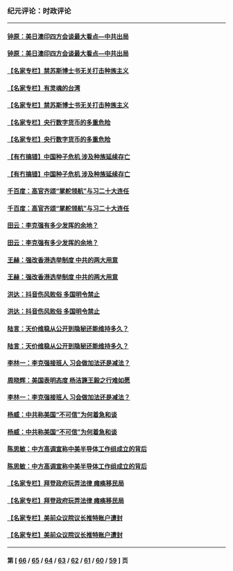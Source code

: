 ### 纪元评论：时政评论
---
#### [钟原：美日澳印四方会谈最大看点—中共出局](../../pages/nsc1025/n12809552.md) 
#### [钟原：美日澳印四方会谈最大看点—中共出局](../../pages/nsc1025/n12809552.md) 
#### [【名家专栏】禁苏斯博士书无关打击种族主义](../../pages/nsc1025/n12809163.md) 
#### [【名家专栏】有灵魂的台湾](../../pages/nsc1025/n12809175.md) 
#### [【名家专栏】禁苏斯博士书无关打击种族主义](../../pages/nsc1025/n12809163.md) 
#### [【名家专栏】央行数字货币的多重危险](../../pages/nsc1025/n12809151.md) 
#### [【名家专栏】央行数字货币的多重危险](../../pages/nsc1025/n12809151.md) 
#### [【有冇搞错】中国种子危机 涉及种族延续存亡](../../pages/nsc1025/n12808162.md) 
#### [【有冇搞错】中国种子危机 涉及种族延续存亡](../../pages/nsc1025/n12808162.md) 
#### [千百度：高官齐颂“掌舵领航”与习二十大连任](../../pages/nsc1025/n12808998.md) 
#### [千百度：高官齐颂“掌舵领航”与习二十大连任](../../pages/nsc1025/n12808998.md) 
#### [田云：李克强有多少发挥的余地？](../../pages/nsc1025/n12808939.md) 
#### [田云：李克强有多少发挥的余地？](../../pages/nsc1025/n12808939.md) 
#### [王赫：强改香港选举制度 中共的两大用意](../../pages/nsc1025/n12808756.md) 
#### [王赫：强改香港选举制度 中共的两大用意](../../pages/nsc1025/n12808756.md) 
#### [洪达：抖音伤风败俗 多国明令禁止](../../pages/nsc1025/n12808715.md) 
#### [洪达：抖音伤风败俗 多国明令禁止](../../pages/nsc1025/n12808715.md) 
#### [陆言：天价维稳从公开到隐秘还能维持多久？](../../pages/nsc1025/n12808635.md) 
#### [陆言：天价维稳从公开到隐秘还能维持多久？](../../pages/nsc1025/n12808635.md) 
#### [李林一：李克强接班人 习会做加法还是减法？](../../pages/nsc1025/n12808193.md) 
#### [周晓辉：美国表明态度 杨洁篪王毅之行难如愿](../../pages/nsc1025/n12807141.md) 
#### [李林一：李克强接班人 习会做加法还是减法？](../../pages/nsc1025/n12808193.md) 
#### [杨威：中共称美国“不可信”为何着急和谈](../../pages/nsc1025/n12808148.md) 
#### [杨威：中共称美国“不可信”为何着急和谈](../../pages/nsc1025/n12808148.md) 
#### [陈思敏：中方高调宣称中美半导体工作组成立的背后](../../pages/nsc1025/n12806800.md) 
#### [陈思敏：中方高调宣称中美半导体工作组成立的背后](../../pages/nsc1025/n12806800.md) 
#### [【名家专栏】拜登政府玩弄法律 瘫痪移民局](../../pages/nsc1025/n12807373.md) 
#### [【名家专栏】拜登政府玩弄法律 瘫痪移民局](../../pages/nsc1025/n12807373.md) 
#### [【名家专栏】美前众议院议长推特账户遭封](../../pages/nsc1025/n12807386.md) 
#### [【名家专栏】美前众议院议长推特账户遭封](../../pages/nsc1025/n12807386.md) 

---
#### 第 [ [66](./66.md) / [65](./65.md) / [64](./64.md) / [63](./63.md) / [62](./62.md) / [61](./61.md) / [60](./60.md) / [59](./59.md) ] 页
